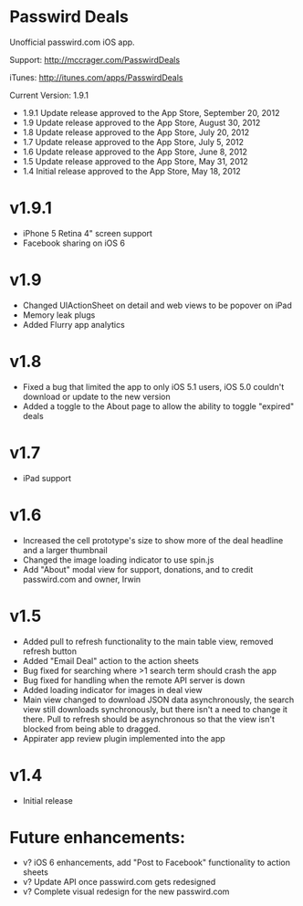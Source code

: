 Passwird Deals
======================
Unofficial passwird.com iOS app.

Support:
http://mccrager.com/PasswirdDeals

iTunes:
http://itunes.com/apps/PasswirdDeals

Current Version: 1.9.1

- 1.9.1  Update release approved to the App Store, September 20, 2012
- 1.9  Update release approved to the App Store, August 30, 2012
- 1.8  Update release approved to the App Store, July 20, 2012
- 1.7  Update release approved to the App Store, July 5, 2012
- 1.6  Update release approved to the App Store, June 8, 2012
- 1.5  Update release approved to the App Store, May 31, 2012
- 1.4  Initial release approved to the App Store, May 18, 2012

v1.9.1
====
- iPhone 5 Retina 4" screen support
- Facebook sharing on iOS 6

v1.9
====
- Changed UIActionSheet on detail and web views to be popover on iPad
- Memory leak plugs
- Added Flurry app analytics

v1.8
====
- Fixed a bug that limited the app to only iOS 5.1 users, iOS 5.0 couldn't download or update to the new version
- Added a toggle to the About page to allow the ability to toggle "expired" deals

v1.7
====
- iPad support

v1.6
====
- Increased the cell prototype's size to show more of the deal headline and a larger thumbnail
- Changed the image loading indicator to use spin.js
- Add "About" modal view for support, donations, and to credit passwird.com and owner, Irwin

v1.5
====
- Added pull to refresh functionality to the main table view, removed refresh button
- Added "Email Deal" action to the action sheets
- Bug fixed for searching where >1 search term should crash the app
- Bug fixed for handling when the remote API server is down
- Added loading indicator for images in deal view
- Main view changed to download JSON data asynchronously, the search view still downloads synchronously, but there isn't a need to change it there. Pull to refresh should be asynchronous so that the view isn't blocked from being able to dragged.
- Appirater app review plugin implemented into the app

v1.4
====
- Initial release


Future enhancements:
====================
- v? iOS 6 enhancements, add "Post to Facebook" functionality to action sheets
- v? Update API once passwird.com gets redesigned
- v? Complete visual redesign for the new passwird.com
